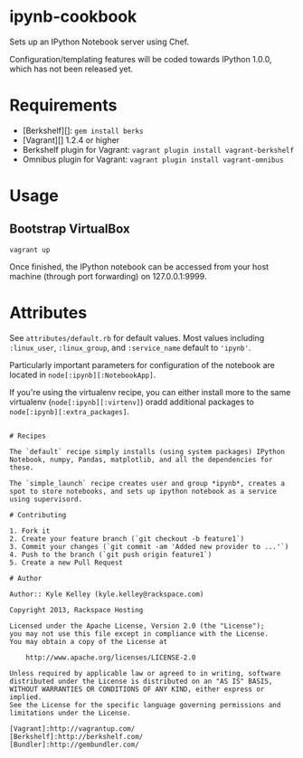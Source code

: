 # ipynb-cookbook

Sets up an IPython Notebook server using Chef.

Configuration/templating features will be coded towards IPython 1.0.0, which has not been released yet.

# Requirements
 * [Berkshelf][]: `gem install berks`
 * [Vagrant][] 1.2.4 or higher
 * Berkshelf plugin for Vagrant: `vagrant plugin install vagrant-berkshelf`
 * Omnibus plugin for Vagrant: `vagrant plugin install vagrant-omnibus`

# Usage

## Bootstrap VirtualBox

    vagrant up

Once finished, the IPython notebook can be accessed from your host machine (through port forwarding) on 127.0.0.1:9999.

# Attributes

See `attributes/default.rb` for default values. Most values including `:linux_user`, `:linux_group`, and `:service_name` default to `'ipynb'`.

Particularly important parameters for configuration of the notebook are located in `node[:ipynb][:NotebookApp]`.

If you're using the virtualenv recipe, you can either install more to the same virtualenv (`node[:ipynb][:virtenv]`) oradd additional packages to `node[:ipynb][:extra_packages]`.

```

# Recipes

The `default` recipe simply installs (using system packages) IPython Notebook, numpy, Pandas, matplotlib, and all the dependencies for these.

The `simple_launch` recipe creates user and group *ipynb*, creates a spot to store notebooks, and sets up ipython notebook as a service using supervisord.

# Contributing

1. Fork it
2. Create your feature branch (`git checkout -b feature1`)
3. Commit your changes (`git commit -am 'Added new provider to ...'`)
4. Push to the branch (`git push origin feature1`)
5. Create a new Pull Request

# Author

Author:: Kyle Kelley (kyle.kelley@rackspace.com)

Copyright 2013, Rackspace Hosting

Licensed under the Apache License, Version 2.0 (the "License");
you may not use this file except in compliance with the License.
You may obtain a copy of the License at

    http://www.apache.org/licenses/LICENSE-2.0

Unless required by applicable law or agreed to in writing, software
distributed under the License is distributed on an "AS IS" BASIS,
WITHOUT WARRANTIES OR CONDITIONS OF ANY KIND, either express or implied.
See the License for the specific language governing permissions and
limitations under the License.

[Vagrant]:http://vagrantup.com/
[Berkshelf]:http://berkshelf.com/
[Bundler]:http://gembundler.com/

